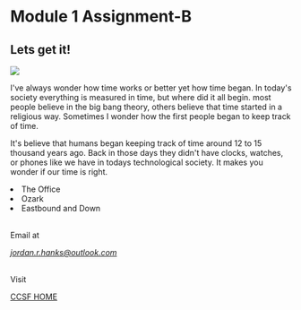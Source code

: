 # Module 1 Assignment-B
## Lets get it!
<img src="https://d1zp01vk4nyewr.cloudfront.net/images/blog/_1200x630_crop_center-center_82_none/scott.jpg?mtime=1622137257">
<p> I've always wonder how time works or better yet how time began. In today's society everything is measured in time, but where did it all begin. most people believe in the big bang theory, others believe that time started in a religious way. Sometimes I wonder how the first people began to keep track of time.</p>
<p> It's believe that humans began keeping track of time around 12 to 15 thousand years ago. Back in those days they didn't have clocks, watches, or phones like we have in todays technological society. It makes you wonder if our time is right.
  <li>The Office</li>
  <li>Ozark</li>
  <li>Eastbound and Down</li>
  <br>
  
  Email at
  <address>
  <a href="jordan.r.hanks@outlook.com">jordan.r.hanks@outlook.com</a>
  </address>
  <br>
  
  Visit
  
  <a href="https://www.ccsf.edu/">CCSF HOME</a>
    
  
